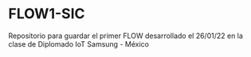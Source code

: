 # FLOW1-SIC
Repositorio para guardar el primer FLOW desarrollado el 26/01/22 en la clase de Diplomado IoT Samsung - México
